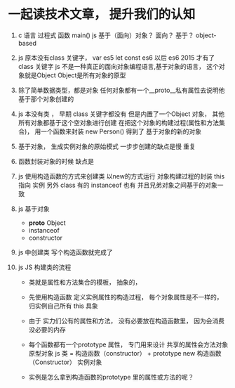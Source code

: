 # 一起读技术文章， 提升我们的认知

1. c 语言 过程式   函数 main()
    js 基于（面向）对象？
    面向？ 基于？
    object-based

2. js 原本没有class 关键字，
    var es5  let const es6 以后
    es6 2015 才有了 class 关键字
    js 不是一种真正的面向对象编程语言,基于对象的语言， 这个对象就是Object
    Object是所有对象的原型

3. 除了简单数据类型，都是对象
    任何对象都有一个__proto__私有属性去说明他基于那个对象创建的

4. js 本没有类 ， 早期 class 关键字都没有
    但是内置了一个Object 对象，
    其他所有对象都基于这个空对象进行创建 
    在把这个对象的构建过程(属性和方法集合)， 用一个函数来封装
    new  Person()  得到了  基于对象的新的对象 
5. 基于对象， 生成实例对象的原始模式 一步步创建的缺点是慢 重复

6. 函数封装对象的时候
    缺点是

7. js 使用构造函数的方式来创建类
    以new的方式运行
    对象构建过程的封装 this 指向 实例
    另外 class 有的 instanceof 也有
    并且兄弟对象之间基于的对象一致

8. js 基于对象
    - __proto__  Object
    - instanceof
    - constructor

9. js 中创建类 写个构造函数就完成了

10. js  JS 构建类的流程
    - 类就是属性和方法集合的模板， 抽象的， 
    - 先使用构造函数 定义实例属性的构造过程， 每个对象属性是不一样的， 
        归实例自己所有  this    具象 
    - 由于 实力们公有的属性和方法， 没有必要放在构造函数里， 因为会消费没必要的内存 
    - 每个函数都有一个prototype 属性， 专门用来设计 共享的属性会方法对象
        原型对象 
        js 类  =  构造函数（constructor） + prototype 
        new 构造函数（Constructor）  实例对象 

    - 实例是怎么拿到构造函数的prototype 里的属性或方法的呢？
